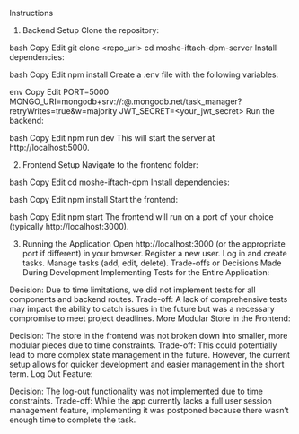 Instructions
1. Backend Setup
Clone the repository:

bash
Copy
Edit
git clone <repo_url>
cd moshe-iftach-dpm-server
Install dependencies:

bash
Copy
Edit
npm install
Create a .env file with the following variables:

env
Copy
Edit
PORT=5000
MONGO_URI=mongodb+srv://<username>:<password>@<cluster>.mongodb.net/task_manager?retryWrites=true&w=majority
JWT_SECRET=<your_jwt_secret>
Run the backend:

bash
Copy
Edit
npm run dev
This will start the server at http://localhost:5000.

2. Frontend Setup
Navigate to the frontend folder:

bash
Copy
Edit
cd moshe-iftach-dpm
Install dependencies:

bash
Copy
Edit
npm install
Start the frontend:

bash
Copy
Edit
npm start
The frontend will run on a port of your choice (typically http://localhost:3000).

3. Running the Application
Open http://localhost:3000 (or the appropriate port if different) in your browser.
Register a new user.
Log in and create tasks.
Manage tasks (add, edit, delete).
Trade-offs or Decisions Made During Development
Implementing Tests for the Entire Application:

Decision: Due to time limitations, we did not implement tests for all components and backend routes.
Trade-off: A lack of comprehensive tests may impact the ability to catch issues in the future but was a necessary compromise to meet project deadlines.
More Modular Store in the Frontend:

Decision: The store in the frontend was not broken down into smaller, more modular pieces due to time constraints.
Trade-off: This could potentially lead to more complex state management in the future. However, the current setup allows for quicker development and easier management in the short term.
Log Out Feature:

Decision: The log-out functionality was not implemented due to time constraints.
Trade-off: While the app currently lacks a full user session management feature, implementing it was postponed because there wasn’t enough time to complete the task.
